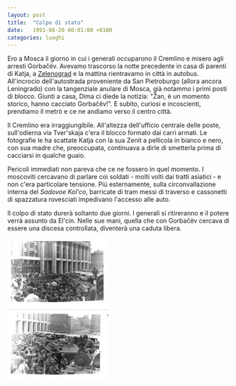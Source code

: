 ```yaml
---
layout: post
title:  "Colpo di stato"
date:   1991-08-20 00:01:00 +0100
categories: luoghi
---
```

Ero a Mosca il giorno in cui i generali occuparono il Cremlino e misero agli arresti Gorbačëv.
Avevamo trascorso la notte precedente in casa di parenti di Katja, a [Zelenograd](http://it.wikipedia.org/wiki/Zelenograd) e la mattina rientravamo in città in autobus. All'incrocio dell'autostrada proveniente da San Pietroburgo (allora ancora Leningrado) con la tangenziale anulare di Mosca, già notammo i primi posti di blocco.
Giunti a casa, Dima ci diede la notizia: "Žan, è un momento storico, hanno cacciato Gorbačëv!". E subito, curiosi e  incoscienti, prendiamo il metrò e ce ne andiamo verso il centro città.

Il Cremlino era irraggiungibile. All'altezza dell'ufficio centrale delle poste, sull'odierna via Tver'skaja c'era il blocco formato dai carri armati. Le fotografie le ha scattate Katja con la sua Zenit a pellicola in bianco e nero, con sua madre che, preoccupata, continuava a dirle di smetterla prima di cacciarsi in qualche guaio.

Pericoli immediati non pareva che ce ne fossero in quel momento. I moscoviti cercavano di parlare coi soldati - molti volti dai tratti asiatici - e non c'era particolare tensione. Più esternamente, sulla circonvallazione interna del *Sadovoe Kol'co*, barricate di tram messi di traverso e cassonetti di spazzatura rovesciati impedivano l'accesso alle auto.

Il colpo di stato durerà soltanto due giorni. I generali si ritireranno e il potere verrà assunto da El'cin. Nelle sue mani, quella che con Gorbačëv cercava di essere una discesa controllata, diventerà una caduta libera.

![Carri armati che chiudono uno degli accessi stradali al centro di Mosca, folla di persone](/uploads/2008/07/mosca_20_agosto_1991.jpg "Carri armati che chiudono uno degli accessi stradali al centro di Mosca, folla di persone")